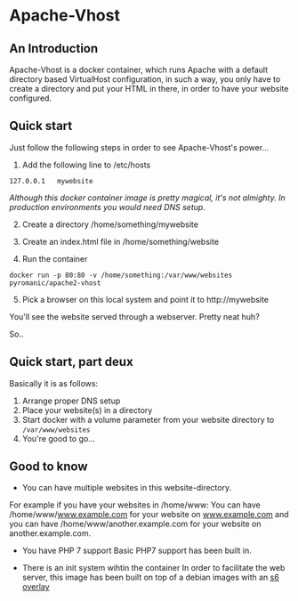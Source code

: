 Apache-Vhost
============

An Introduction
---------------

Apache-Vhost is a docker container, which runs Apache with a default
directory based VirtualHost configuration, in such a way, you only have to
create a directory and put your HTML in there, in order to have your website
configured.

Quick start
-----------

Just follow the following steps in order to see Apache-Vhost's power...

1. Add the following line to /etc/hosts
```
127.0.0.1   mywebsite
```
_Although this docker container image is pretty magical, it's not almighty.
In production environments you would need DNS setup._


2. Create a directory /home/something/mywebsite


3. Create an index.html file in /home/something/website


4. Run the container
```
docker run -p 80:80 -v /home/something:/var/www/websites pyromanic/apache2-vhost
```

5. Pick a browser on this local system and point it to http://mywebsite

You'll see the website served through a webserver. Pretty neat huh?

So..


Quick start, part deux
----------------------

Basically it is as follows:
1. Arrange proper DNS setup 
2. Place your website(s) in a directory
3. Start docker with a volume parameter from your website directory to `/var/www/websites`
4. You're good to go...

Good to know
------------

* You can have multiple websites in this website-directory.

For example if you have your websites in /home/www:
You can have /home/www/www.example.com for your website on www.example.com
and you can have /home/www/another.example.com for your website on another.example.com.

* You have PHP 7 support
Basic PHP7 support has been built in.

* There is an init system wihtin the container
In order to facilitate the web server, this image has been built on top of a
debian images with an [s6 overlay](https://github.com/just-containers/s6-overlay)
